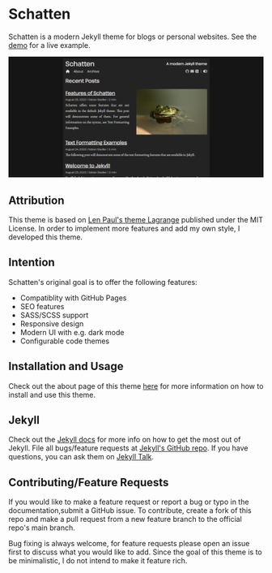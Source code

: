 # Schatten

Schatten is a modern Jekyll theme for blogs or personal websites. See the [demo](https://stfab.github.io/schatten/) for a live example.

![](/assets/img/preview.png)

## Attribution

This theme is based on [Len Paul's theme Lagrange](https://github.com/LeNPaul/Lagrange) published under the MIT License. In order to implement more features and add my own style, I developed this theme.

## Intention

Schatten's original goal is to offer the following features:

  * Compatiblity with GitHub Pages
  * SEO features
  * SASS/SCSS support
  * Responsive design
  * Modern UI with e.g. dark mode
  * Configurable code themes

## Installation and Usage

Check out the about page of this theme [here](https://stfab.github.io/schatten/about/) for more information on how to install and use this theme.

## Jekyll

Check out the [Jekyll docs][jekyll-docs] for more info on how to get the most out of Jekyll. File all bugs/feature requests at [Jekyll's GitHub repo][jekyll-gh]. If you have questions, you can ask them on [Jekyll Talk][jekyll-talk].

[jekyll-docs]: http://jekyllrb.com/docs/home
[jekyll-gh]:   https://github.com/jekyll/jekyll
[jekyll-talk]: https://talk.jekyllrb.com/

## Contributing/Feature Requests

If you would like to make a feature request or report a bug or typo in the documentation,submit a GitHub issue. To contribute, create a fork of this repo and make a pull request from a new feature branch to the official repo's main branch. 

Bug fixing is always welcome, for feature requests please open an issue first to discuss what you would like to add. Since the goal of this theme is to be minimalistic, I do not intend to make it feature rich.
